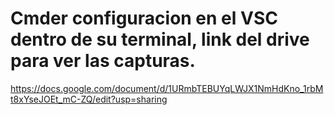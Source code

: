 # Cmder configuracion en el VSC dentro de su terminal, link del drive para ver las capturas.
https://docs.google.com/document/d/1URmbTEBUYqLWJX1NmHdKno_1rbMt8xYseJOEt_mC-ZQ/edit?usp=sharing

